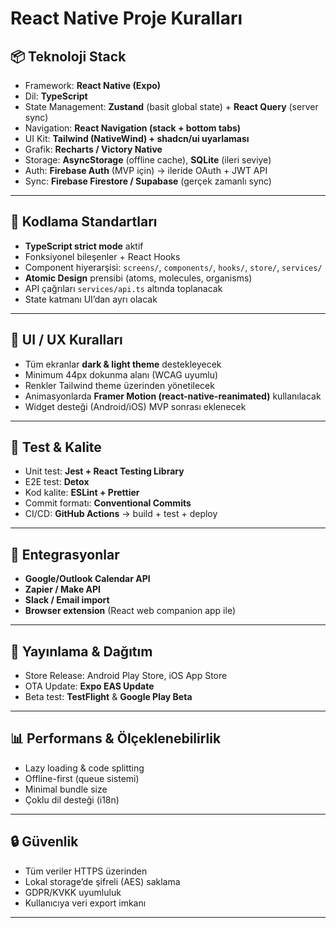 # React Native Proje Kuralları

## 📦 Teknoloji Stack
- Framework: **React Native (Expo)**
- Dil: **TypeScript**
- State Management: **Zustand** (basit global state) + **React Query** (server sync)
- Navigation: **React Navigation (stack + bottom tabs)**
- UI Kit: **Tailwind (NativeWind) + shadcn/ui uyarlaması**
- Grafik: **Recharts / Victory Native**
- Storage: **AsyncStorage** (offline cache), **SQLite** (ileri seviye)
- Auth: **Firebase Auth** (MVP için) → ileride OAuth + JWT API
- Sync: **Firebase Firestore / Supabase** (gerçek zamanlı sync)

---

## 📝 Kodlama Standartları
- **TypeScript strict mode** aktif
- Fonksiyonel bileşenler + React Hooks
- Component hiyerarşisi: `screens/`, `components/`, `hooks/`, `store/`, `services/`
- **Atomic Design** prensibi (atoms, molecules, organisms)
- API çağrıları `services/api.ts` altında toplanacak
- State katmanı UI’dan ayrı olacak

---

## 🎨 UI / UX Kuralları
- Tüm ekranlar **dark & light theme** destekleyecek
- Minimum 44px dokunma alanı (WCAG uyumlu)
- Renkler Tailwind theme üzerinden yönetilecek
- Animasyonlarda **Framer Motion (react-native-reanimated)** kullanılacak
- Widget desteği (Android/iOS) MVP sonrası eklenecek

---

## 🧪 Test & Kalite
- Unit test: **Jest + React Testing Library**
- E2E test: **Detox**
- Kod kalite: **ESLint + Prettier**
- Commit formatı: **Conventional Commits**
- CI/CD: **GitHub Actions** → build + test + deploy

---

## 🔌 Entegrasyonlar
- **Google/Outlook Calendar API**
- **Zapier / Make API**
- **Slack / Email import**
- **Browser extension** (React web companion app ile)

---

## 🚀 Yayınlama & Dağıtım
- Store Release: Android Play Store, iOS App Store
- OTA Update: **Expo EAS Update**
- Beta test: **TestFlight** & **Google Play Beta**

---

## 📊 Performans & Ölçeklenebilirlik
- Lazy loading & code splitting
- Offline-first (queue sistemi)
- Minimal bundle size
- Çoklu dil desteği (i18n)

---

## 🔒 Güvenlik
- Tüm veriler HTTPS üzerinden
- Lokal storage’de şifreli (AES) saklama
- GDPR/KVKK uyumluluk
- Kullanıcıya veri export imkanı

---
